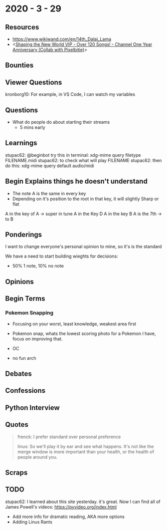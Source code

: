 # 2020 - 3 - 29

## Resources

- <https://www.wikiwand.com/en/14th_Dalai_Lama>
- <[Shaping the New World VIP - Over 120 Songs! - Channel One Year Anniversary
  (Collab with Pixelbitie)](https://www.youtube.com/watch?v=mptzNTdyw_c)>

## Bounties

## Viewer Questions

kronborg10: For example, in VS Code, I can watch my variables

## Questions

- What do people do about starting their streams
  - 5 mins early

## Learnings

stupac62: @beginbot try this in terminal: xdg-mime query filetype FILENAME.midi
stupac62: to check what will play FILENAME
stupac62: then do this: xdg-mime query default audio/midi

## Begin Explains things he doesn't understand

- The note A is the same in every key
- Depending on it's position to the root in that key, it will slightly Sharp or
  flat

A in the key of A -> super in tune
A in the Key D
A in the key B
A is the 7th ->  to B

## Ponderings

I want to change everyone's personal opinion to mine, so it's is the standard

We have a need to start building wieghts for decisions:

- 50% 1 note, 10% no note

## Opinions

## Begin Terms

### Pokemon Snapping

- Focusing on your worst, least knowledge, weakest area first
- Pokemon snap, whats the lowest scoring photo for a Pokemon I have,
  focus on improving that.
  
- OC
- no fun arch

## Debates

## Confessions

## Python Interview

## Quotes

> frenck: I prefer standard over personal preference
>
> linus:  So we'll play it by ear and see what happens. It's not like the merge
window is more important than your health, or the health of people around you.

## Scraps

## TODO

stupac62: I learned about this site yesterday. it's great. Now I can find all of
James Powell's videos: <https://pyvideo.org/index.html>

- Add more info for dramatic reading, AKA more options
- Adding Linus Rants
